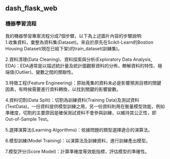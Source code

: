 ## dash_flask_web
### 機器學習流程
我的機器學習專案流程分成7個步驟，以下為上述圖片內容的步驟說明:  
1.收集資料，彙整為資料集(Dataset)。來自於原先在Scikit-Learn的Bostion Housing Dataset(現在已經下架)的train_dataset(訓練集)。  

2.資料清理(Data Cleaning)、資料探索與分析(Exploratory Data Analysis, EDA)：EDA通常是以描述統計量及統計圖觀察資料的分佈，瞭解資料的特性、極端值(Outlier)、變數之間的關聯性。  

3.特徵工程(Feature Engineering)：原始蒐集的資料未必是影響預測目標的關鍵因素，有時候需要進行資料轉換，以找到關鍵的影響變數。

4.資料切割(Data Split)：切割為訓練資料(Training Data)及測試資料(TestData)，一份資料提供模型訓練之用，另一份資料則用在衡量模型效能，例如準確度，切割的主要原因是確保測試資料不會參與訓練，以維持其公正性，即Out-of-Sample Test。

5.選擇演算法(Learning Algorithms)：依據問題的類型選擇適合的演算法。

6.模型訓練(Model Training)：以演算法及訓練資料，進行訓練產出模型。

7.模型評分(Score Model)：計算準確度等效能指標，評估模型的準確性。